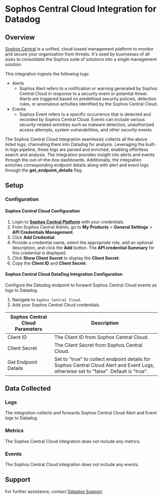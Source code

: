 # Sophos Central Cloud Integration for Datadog

## Overview

[Sophos Central][1] is a unified, cloud-based management platform to monitor and secure your organization from threats. It's used by businesses of all sizes to consolidate the Sophos suite of solutions into a single management solution.

This integration ingests the following logs:

* Alerts
  * Sophos Alert refers to a notification or warning generated by Sophos Central Cloud in response to a security event or potential threat. Alerts are triggered based on predefined security policies, detection rules, or anomalous activities identified by the Sophos Central Cloud.
* Events
  * Sophos Event refers to a specific occurrence that is detected and recorded by Sophos Central Cloud. Events can include various security-related activities such as malware detection, unauthorized access attempts, system vulnerabilities, and other security events.

The Sophos Central Cloud integration seamlessly collects all the above listed logs, channeling them into Datadog for analysis. Leveraging the built-in logs pipeline, these logs are parsed and enriched, enabling effortless search and analysis. The integration provides insight into alerts and events through the out-of-the-box dashboards. Additionally, the integration enriches corresponding endpoint details along with alert and event logs through the **get_endpoint_details** flag.

## Setup

### Configuration

#### Sophos Central Cloud Configuration

1. Login to [**Sophos Central Platform**][2] with your credentials.
2. From Sophos Central Admin, go to **My Products** > **General Settings** > **API Credentials Management**.
3. Click **Add Credential**.
4. Provide a credential name, select the appropriate role, add an optional description, and click the **Add** button. The **API credential Summary** for this credential is displayed.
5. Click **Show Client Secret** to display the **Client Secret**.
6. Copy the **Client ID** and **Client Secret**.

#### Sophos Central Cloud DataDog Integration Configuration

Configure the Datadog endpoint to forward Sophos Central Cloud events as logs to Datadog.

1. Navigate to `Sophos Central Cloud`.
2. Add your Sophos Central Cloud credentials.

| Sophos Central Cloud Parameters | Description                                                                |
| ------------------------------- | -------------------------------------------------------------------------- |
| Client ID                       | The Client ID from Sophos Central Cloud.                                         |
| Client Secret                   | The Client Secret from Sophos Central Cloud.                                     |
| Get Endpoint Details            | Set to "true" to collect endpoint details for Sophos Central Cloud Alert and Event Logs, otherwise set to "false". Default is "true".                 |

## Data Collected

### Logs

The integration collects and forwards Sophos Central Cloud Alert and Event logs to Datadog.

### Metrics

The Sophos Central Cloud integration does not include any metrics.

### Events

The Sophos Central Cloud integration does not include any events.

## Support

For further assistance, contact [Datadog Support][3].

[1]: https://www.sophos.com/en-us/products/sophos-central
[2]: https://cloud.sophos.com/manage/login
[3]: https://docs.datadoghq.com/help/